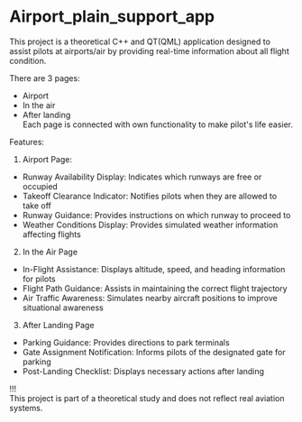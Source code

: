 # Airport_plain_support_app

This project is a theoretical  C++ and QT(QML) application designed to  
assist pilots at airports/air by providing real-time information about all flight condition.  
  
There are 3 pages:  
- Airport  
- In the air  
- After landing  
Each page is connected with own functionality to make pilot's life easier.  
  
Features:    
  
1. Airport Page:  
- Runway Availability Display: Indicates which runways are free or occupied  
- Takeoff Clearance Indicator: Notifies pilots when they are allowed to take off  
- Runway Guidance: Provides instructions on which runway to proceed to  
- Weather Conditions Display: Provides simulated weather information affecting flights  
  
2. In the Air Page  
- In-Flight Assistance: Displays altitude, speed, and heading information for pilots  
- Flight Path Guidance: Assists in maintaining the correct flight trajectory  
- Air Traffic Awareness: Simulates nearby aircraft positions to improve situational awareness  
  
3. After Landing Page  
- Parking Guidance: Provides directions to park terminals    
- Gate Assignment Notification: Informs pilots of the designated gate for parking    
- Post-Landing Checklist: Displays necessary actions after landing    
  
!!!  
This project is part of a theoretical study and does not reflect real aviation systems.  

